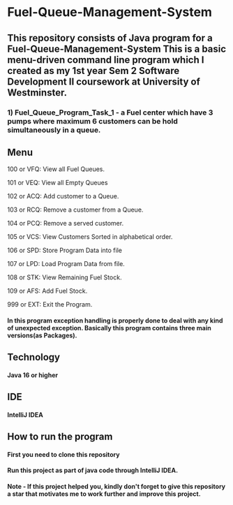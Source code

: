 # Fuel-Queue-Management-System

## This repository consists of Java program for a Fuel-Queue-Management-System This is a basic menu-driven command line program which I created as my 1st year Sem 2 Software Development II coursework at University of Westminster.

### 1) Fuel_Queue_Program_Task_1 - a Fuel center which have 3 pumps where maximum 6 customers can be hold simultaneously in a queue.
## Menu

100 or VFQ: View all Fuel Queues.

101 or VEQ: View all Empty Queues

102 or ACQ: Add customer to a Queue.

103 or RCQ: Remove a customer from a Queue.

104 or PCQ: Remove a served customer.

105 or VCS: View Customers Sorted in alphabetical order.

106 or SPD: Store Program Data into file

107 or LPD: Load Program Data from file.

108 or STK: View Remaining Fuel Stock.

109 or AFS: Add Fuel Stock.

999 or EXT: Exit the Program.

#### In this program exception handling is properly done to deal with any kind of unexpected exception. Basically this program contains three main versions(as Packages).

## Technology

#### Java 16 or higher
## IDE
#### IntelliJ IDEA

## How to run the program
#### First you need to clone this repository
#### Run this project as part of java code through IntelliJ IDEA.
#### Note - If this project helped you, kindly don't forget to give this repository a star that motivates me to work further and improve this project.
